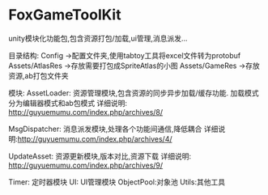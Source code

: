 # FoxGameToolKit
unity模块化功能包,包含资源打包/加载,ui管理,消息派发... 

目录结构:
Config ->配置文件夹,使用tabtoy工具将excel文件转为protobuf
Assets/AtlasRes ->存放需要打包成SpriteAtlas的小图
Assets/GameRes ->存放资源,ab打包文件夹


模块:
AssetLoader: 资源管理模块,包含资源的同步异步加载/缓存功能.
             加载模式分为编辑器模式和ab包模式
             详细说明: http://guyuemumu.com/index.php/archives/8/

MsgDispatcher: 消息派发模块,处理各个功能间通信,降低耦合
               详细说明:http://guyuemumu.com/index.php/archives/4/
             
UpdateAsset: 资源更新模块,版本对比,资源下载
             详细说明: http://guyuemumu.com/index.php/archives/9/
               
Timer: 定时器模块
UI: UI管理模块
ObjectPool:对象池
Utils:其他工具
